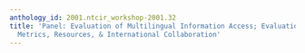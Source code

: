 ```yaml
---
anthology_id: 2001.ntcir_workshop-2001.32
title: 'Panel: Evaluation of Multilingual Information Access; Evaluation Methods &
  Metrics, Resources, & International Collaboration'
---
```

